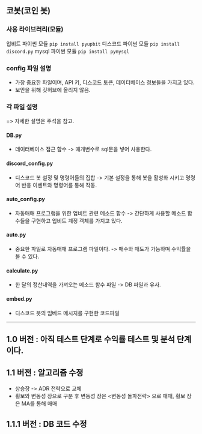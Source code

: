 ## 코봇(코인 봇)

### 사용 라이브러리(모듈)

업비트 파이썬 모듈
`pip install pyupbit`
디스코드 파이썬 모듈
`pip install discord.py`
mysql 파이썬 모듈
`pip install pymysql`

### config 파일 설명
- 가장 중요한 파일이며, API 키, 디스코드 토큰, 데이터베이스 정보들을 가지고 있다.
- 보안을 위해 깃허브에 올리지 않음.

### 각 파일 설명
=> 자세한 설명은 주석을 참고.

#### DB.py
- 데이터베이스 접근 함수
-> 매개변수로 sql문을 넣어 사용한다.

#### discord_config.py
- 디스코드 봇 설정 및 명령어들의 집합
-> 기본 설정을 통해 봇을 활성화 시키고 명령어 반응 이벤트와 명령어를 통해 작동.

#### auto_config.py
- 자동매매 프로그램을 위한 업비트 관련 메소드 함수
-> 간단하게 사용할 메소드 함수들을 구현하고 업비트 계정 객체를 가지고 있다.

#### auto.py
- 중요한 파일로 자동매매 프로그램 파일이다.
-> 매수와 매도가 가능하며 수익률을 볼 수 있다.

#### calculate.py
- 한 달의 정산내역을 가져오는 메소드 함수 파일
-> DB 파일과 유사.

#### embed.py
- 디스코드 봇의 임베드 메시지를 구현한 코드파일

---
## 1.0 버전 : 아직 테스트 단계로 수익률 테스트 및 분석 단계이다. 
## 1.1 버전 : 알고리즘 수정
 - 상승장 -> ADR 전략으로 교체
  - 횡보와 변동성 장으로 구분 후 변동성 장은 <변동성 돌파전략> 으로 매매, 횡보 장은 MA를 통해 매매
## 1.1.1 버전 : DB 코드 수정
